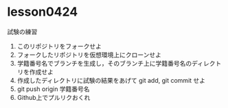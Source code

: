 # lesson0424
試験の練習

1. このリポジトリをフォークせよ
2. フォークしたリポジトリを仮想環境上にクローンせよ
3. 学籍番号名でブランチを生成し，そのブランチ上に学籍番号名のディレクトリを作成せよ
4. 作成したディレクトリに試験の結果をあげて git add, git commit せよ
5. git push origin 学籍番号名
6. Github上でプルリクおくれ
